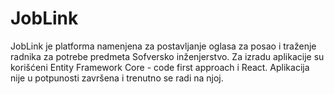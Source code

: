 # JobLink
JobLink je platforma namenjena za postavljanje oglasa za posao i traženje radnika za potrebe predmeta Sofversko inženjerstvo. Za izradu aplikacije su korišćeni Entity Framework Core - code first approach i React. Aplikacija nije u potpunosti završena i trenutno se radi na njoj.
